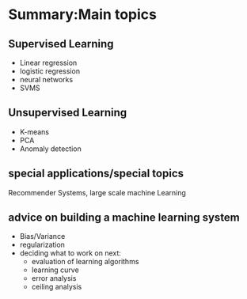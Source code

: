 # Summary:Main topics

## Supervised Learning
  - Linear regression
  - logistic regression
  - neural networks
  - SVMS
  
## Unsupervised Learning
  - K-means
  - PCA
  - Anomaly detection
  
## special applications/special topics
  Recommender Systems, large scale machine Learning
  
## advice on building a machine learning system
  - Bias/Variance
  - regularization
  - deciding what to work on next:
    - evaluation of learning algorithms
    - learning curve
    - error analysis
    - ceiling analysis